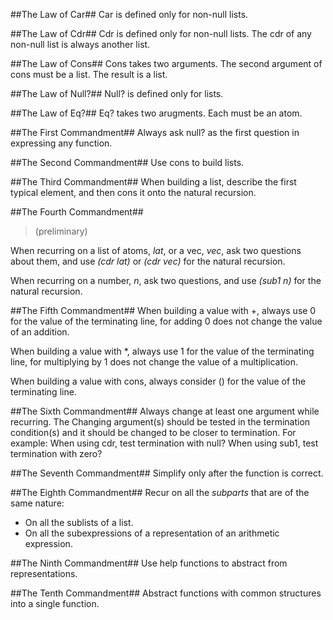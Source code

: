##The Law of Car##
Car is defined only for non-null lists.

##The Law of Cdr##
Cdr is defined only for non-null lists.
The cdr of any non-null list is always another list.

##The Law of Cons##
Cons takes two arguments.
The second argument of cons must be a list. The result is a list.

##The Law of Null?##
Null? is defined only for lists.

##The Law of Eq?##
Eq? takes two arugments. Each must be an atom.

##The First Commandment##
Always ask null? as the first question in expressing any function.

##The Second Commandment##
Use cons to build lists.

##The Third Commandment##
When building a list, describe the first typical element,
and then cons it onto the natural recursion.

##The Fourth Commandment##
>(preliminary)

When recurring on a list of atoms, *lat*, or a vec, *vec*, ask
two questions about them, and use *(cdr lat)* or *(cdr vec)* for the natural recursion.

When recurring on a number, *n*, ask two questions, and use *(sub1 n)* for the natural recursion.

##The Fifth Commandment##
When building a value with +, always use 0 for the value of the terminating line, for adding 0 does not change the value of an addition.

When building a value with *, always use 1 for the value of the terminating line, for multiplying by 1 does not change the value of a multiplication.

When building a value with cons, always consider () for the value of the terminating line.

##The Sixth Commandment##
Always change at least one argument while recurring.
The Changing argument(s) should be tested in the termination condition(s) and it should be changed to be closer to termination. For example:
    When using cdr, test termination with null?
    When using sub1, test termination with zero?

##The Seventh Commandment##
Simplify only after the function is correct.

##The Eighth Commandment##
Recur on all the *subparts* that are of the same nature:
* On all the sublists of a list.
* On all the subexpressions of a representation of an arithmetic expression.

##The Ninth Commandment##
Use help functions to abstract from representations.

##The Tenth Commandment##
Abstract functions with common structures into a single function.
